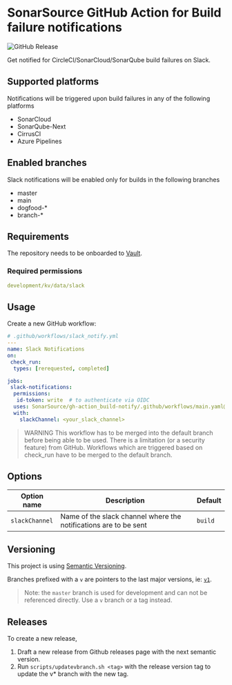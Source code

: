 # SonarSource GitHub Action for Build failure notifications

![GitHub Release](https://img.shields.io/github/v/release/SonarSource/gh-action_build-notify)

Get notified for CircleCI/SonarCloud/SonarQube build failures on Slack.

## Supported platforms

Notifications will be triggered upon build failures in any of the following platforms

* SonarCloud
* SonarQube-Next
* CirrusCI
* Azure Pipelines

## Enabled branches

Slack notifications will be enabled only for builds in the following branches

* master
* main
* dogfood-*
* branch-*

## Requirements

The repository needs to be onboarded to [Vault](https://xtranet-sonarsource.atlassian.net/wiki/spaces/RE/pages/2466316312/HashiCorp+Vault#Onboarding-a-Repository-on-Vault).

### Required permissions

```yaml
development/kv/data/slack
```

## Usage

Create a new GitHub workflow:

```yaml
# .github/workflows/slack_notify.yml
---
name: Slack Notifications
on:
 check_run:
  types: [rerequested, completed]

jobs:
 slack-notifications:
  permissions:
   id-token: write  # to authenticate via OIDC
  uses: SonarSource/gh-action_build-notify/.github/workflows/main.yaml@v1
  with:
    slackChannel: <your_slack_channel>

```

> WARNING
> This workflow has to be merged into the default branch before being able to be used.
> There is a limitation (or a security feature) from GitHub. Workflows which are triggered
> based on check_run have to be merged to the default branch.

## Options

| Option name     | Description                                                        | Default                   |
|-----------------|--------------------------------------------------------------------|---------------------------|
| `slackChannel`   | Name of the slack channel where the notifications are to be sent | `build` |

## Versioning

This project is using [Semantic Versioning](https://semver.org/).

Branches prefixed with a `v` are pointers to the last major versions, ie: [`v1`](https://github.com/SonarSource/gh-action_build-notify/tree/v1).

> Note: the `master` branch is used for development and can not be referenced directly. Use a `v` branch or a tag instead.

## Releases

To create a new release,

1. Draft a new release from Github releases page with the next semantic version.
2. Run `scripts/updatevbranch.sh <tag>` with the release version tag to update the v* branch with the new tag.
